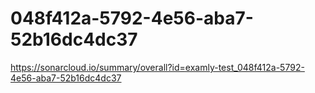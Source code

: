 # 048f412a-5792-4e56-aba7-52b16dc4dc37
https://sonarcloud.io/summary/overall?id=examly-test_048f412a-5792-4e56-aba7-52b16dc4dc37
